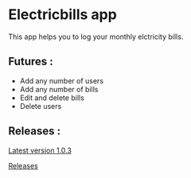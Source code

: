# Electricbills app

This app helps you to log your monthly elctricity bills.

## Futures :

- Add any number of users
- Add any number of bills
- Edit and delete bills
- Delete users

## Releases :
[Latest version 1.0.3 ](https://github.com/shhossain/electricbillsfullapp/releases/download/1.0.3/electribills.apk)

[Releases](https://github.com/shhossain/electricbillsfullapp/releases)
